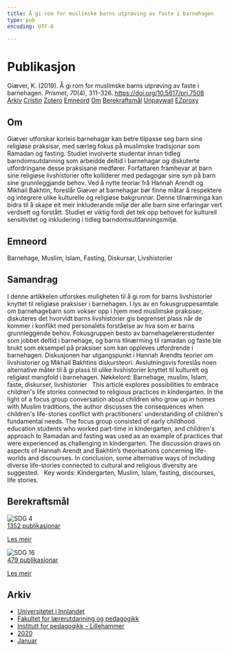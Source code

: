 ```yaml
---
title: Å gi rom for muslimske barns utprøving av faste i barnehagen
type: pub
encoding: UTF-8

---
```

<h1>Publikasjon</h1>
<article id="csl-bib-container-JAVCYPGA" class="csl-bib-container">
  <div class="csl-bib-body"> <div class="csl-entry">Giæver, K. (2019). Å gi rom for muslimske barns utprøving av faste i barnehagen. <i>Prismet</i>, <i>70</i>(4), 311–326. <a href="https://doi.org/10.5617/pri.7508">https://doi.org/10.5617/pri.7508</a></div> </div>
  <div class="csl-bib-buttons">
    <a href="#taxonomy-article-JAVCYPGA" alt="archive" class="csl-bib-button">Arkiv</a>
    <a href="https://app.cristin.no/results/show.jsf?id=1785110" alt="Cristin" class="csl-bib-button">Cristin</a>
    <a href="http://zotero.org/groups/5881554/items/JAVCYPGA" alt="Zotero" class="csl-bib-button">Zotero</a>
    <a href="#keywords-article-JAVCYPGA" alt="keywords" class="csl-bib-button">Emneord</a>
    <a href="#about-article-JAVCYPGA" alt="about_pub" class="csl-bib-button">Om</a>
    <a href="#sdg-article-JAVCYPGA" alt="sdg" class="csl-bib-button">Berekraftsmål</a>
    <a href="https://journals.uio.no/prismet/article/download/7508/6828" alt="Unpaywall" class="csl-bib-button">Unpaywall</a>
    <a href="https://journals.uio.no/prismet/article/download/7508/6828" alt="EZproxy" class="csl-bib-button">EZproxy</a>
  </div>
  <div id="csl-bib-meta-container-JAVCYPGA"></div>
</article>
<div id="csl-bib-meta-JAVCYPGA" class="csl-bib-meta">
  <article id="about-article-JAVCYPGA" class="about_pub-article">
    <h1>Om</h1>
    Giæver utforskar korleis barnehagar kan betre tilpasse seg barn sine religiøse praksisar, med særleg fokus på muslimske tradisjonar som Ramadan og fasting. Studiet involverte studentar innan tidleg barndomsutdanning som arbeidde deltid i barnehagar og diskuterte utfordringane desse praksisane medfører. Forfattaren framhevar at barn sine religiøse livshistorier ofte kolliderer med pedagogar sine syn på barn sine grunnleggjande behov. Ved å nytte teoriar frå Hannah Arendt og Mikhail Bakhtin, foreslår Giæver at barnehagar bør finne måtar å respektere og integrere ulike kulturelle og religiøse bakgrunnar. Denne tilnærminga kan bidra til å skape eit meir inkluderande miljø der alle barn sine erfaringar vert verdsett og forstått. Studiet er viktig fordi det tek opp behovet for kulturell sensitivitet og inkludering i tidleg barndomsutdanningsmiljø.
  </article>
  <article id="keywords-article-JAVCYPGA" class="keywords-article">
    <h1>Emneord</h1>
    Barnehage, Muslim, Islam, Fasting, Diskursar, Livshistorier
  </article>
  <article id="abstract-article-JAVCYPGA" class="abstract-article">
    <h1>Samandrag</h1>
    I denne artikkelen utforskes muligheten til å gi rom for barns livshistorier knyttet til religiøse praksiser i barnehagen. I lys av en fokusgruppesamtale om barnehagebarn som vokser opp i hjem med muslimske praksiser, diskuteres det hvorvidt barns livshistorier gis begrenset plass når de kommer i konflikt med personalets forståelse av hva som er barns grunnleggende behov. Fokusgruppen besto av barnehagelærerstudenter som jobbet deltid i barnehage, og barns tilnærming til ramadan og faste ble brukt som eksempel på praksiser som kan oppleves utfordrende i barnehagen. Diskusjonen har utgangspunkt i Hannah Arendts teorier om livshistorier og Mikhail Bakhtins diskursteori. Avslutningsvis foreslås noen alternative måter til å gi plass til ulike livshistorier knyttet til kulturelt og religiøst mangfold i barnehagen.&#x0D; Nøkkelord: Barnehage, muslim, Islam, faste, diskurser, livshistorier&#x0D;  &#x0D; This article explores possibilities to embrace children's life stories connected to religious practices in kindergarten. In the light of a focus group conversation about children who grow up in homes with Muslim traditions, the author discusses the consequences when children's life-stories conflict with practitioners' understanding of children's fundamental needs. The focus group consisted of early childhood education students who worked part-time in kindergarten, and children's approach to Ramadan and fasting was used as an example of practices that were experienced as challenging in kindergarten. The discussion draws on aspects of Hannah Arendt and Bakhtin’s theorisations concerning life-worlds and discourses. In conclusion, some alternative ways of including diverse life-stories connected to cultural and religious diversity are suggested.&#x0D;  &#x0D; Key words: Kindergarten, Muslim, Islam, fasting, discourses, life stories.
  </article>
  <article id="sdg-article-JAVCYPGA" class="sdg-article">
    <h1>Berekraftsmål</h1>
    <div class="sdg-container"><div id="sdg4" class="sdg">
        <img src="{{< params subfolder >}}images/sdg/sdg04_nn.png" class="image" alt="SDG 4">
        <div class="sdg-overlay">
          <a href="/nn/archive/?key=?sdg=4#archive" class="sdg-publication-count"><span>1352</span> publikasjonar</a>
          <p><a href="https://fn.no/om-fn/fns-baerekraftsmaal/god-utdanning?lang=nno-NO" class="sdg-read-more">Les meir</a></p>
        </div>
      </div> <div id="sdg16" class="sdg">
        <img src="{{< params subfolder >}}images/sdg/sdg16_nn.png" class="image" alt="SDG 16">
        <div class="sdg-overlay">
          <a href="/nn/archive/?key=?sdg=16#archive" class="sdg-publication-count"><span>479</span> publikasjonar</a>
          <p><a href="https://fn.no/om-fn/fns-baerekraftsmaal/fred-rettferdighet-og-velfungerende-institusjoner?lang=nno-NO" class="sdg-read-more">Les meir</a></p>
        </div>
      </div></div>
  </article>
  <article id="taxonomy-article-JAVCYPGA" class="taxonomy-article">
    <h1>Arkiv</h1>
    <ul>
      <li>
        <a href="/nn/archive/?key=3DCRN523">Universitetet i Innlandet</a>
      </li>
      <li>
        <a href="/nn/archive/?key=WYNZA47F">Fakultet for lærerutdanning og pedagogikk</a>
      </li>
      <li>
        <a href="/nn/archive/?key=L8MA547R">Institutt for pedagogikk – Lillehammer</a>
      </li>
      <li>
        <a href="/nn/archive/?key=Z2K3X9AT">2020</a>
      </li>
      <li>
        <a href="/nn/archive/?key=QSVJ4LQ8">Januar</a>
      </li>
    </ul>
  </article>
</div>
